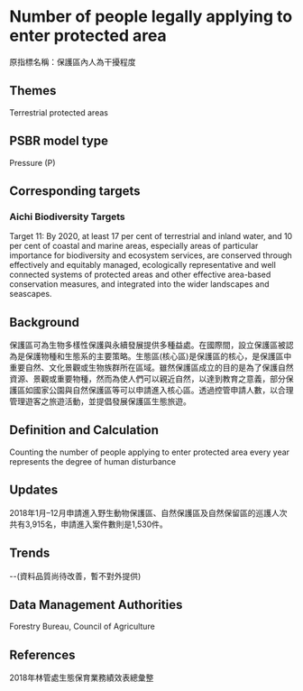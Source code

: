 # Number of people legally applying to enter protected area
原指標名稱：保護區內人為干擾程度

<script type="text/javascript" src="http://cdn.mathjax.org/mathjax/latest/MathJax.js?config=TeX-AMS-MML_HTMLorMML"></script>

## Themes
Terrestrial protected areas
## PSBR model type
Pressure (P)
## Corresponding targets
### Aichi Biodiversity Targets
Target 11: By 2020, at least 17 per cent of terrestrial and inland water, and 10 per cent of coastal and marine areas, especially areas of particular importance for biodiversity and ecosystem services, are conserved through effectively and equitably managed, ecologically representative and well connected systems of protected areas and other effective area-based conservation measures, and integrated into the wider landscapes and seascapes.
## Background
保護區可為生物多樣性保護與永續發展提供多種益處。在國際間，設立保護區被認為是保護物種和生態系的主要策略。生態區(核心區)是保護區的核心，是保護區中重要自然、文化景觀或生物族群所在區域。雖然保護區成立的目的是為了保護自然資源、景觀或重要物種，然而為使人們可以親近自然，以達到教育之意義，部分保護區如國家公園與自然保護區等可以申請進入核心區。透過控管申請人數，以合理管理遊客之旅遊活動，並提倡發展保護區生態旅遊。
## Definition and Calculation
Counting the number of people applying to enter protected area every year represents the degree of human disturbance
## Updates
2018年1月–12月申請進入野生動物保護區、自然保護區及自然保留區的巡護人次共有3,915名，申請進入案件數則是1,530件。
## Trends
--(資料品質尚待改善，暫不對外提供)
## Data Management Authorities
Forestry Bureau, Council of Agriculture
## References
2018年林管處生態保育業務績效表總彙整